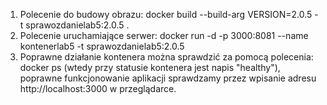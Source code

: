 1. Polecenie do budowy obrazu: docker build --build-arg VERSION=2.0.5 -t sprawozdanielab5:2.0.5 .
2. Polecenie uruchamiające serwer: docker run -d -p 3000:8081  --name kontenerlab5 -t sprawozdanielab5:2.0.5
3. Poprawne działanie kontenera można sprawdzić za pomocą polecenia: docker ps (wtedy przy statusie kontenera jest napis "healthy"), poprawne funkcjonowanie aplikacji sprawdzamy przez wpisanie adresu http://localhost:3000 w przeglądarce.

